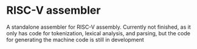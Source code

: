 # RISC-V assembler
A standalone assembler for RISC-V assembly. Currently not finished, as it only has code for tokenization, lexical analysis, and parsing, but the code for generating the machine code is still in development 
